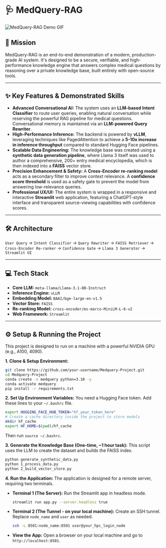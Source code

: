 # 🩺 MedQuery-RAG

![MedQuery-RAG Demo GIF](URL_TO_YOUR_DEMO_GIF_HERE)

## 🚀 Mission

MedQuery-RAG is an end-to-end demonstration of a modern, production-grade AI system. It's designed to be a secure, verifiable, and high-performance knowledge engine that answers complex medical questions by reasoning over a private knowledge base, built entirely with open-source tools.

---

## ✨ Key Features & Demonstrated Skills

*   **Advanced Conversational AI:** The system uses an **LLM-based Intent Classifier** to route user queries, enabling natural conversation while reserving the powerful RAG pipeline for medical questions. Conversational memory is maintained via an **LLM-powered Query Rewriter**.
*   **High-Performance Inference:** The backend is powered by **vLLM**, leveraging techniques like PagedAttention to achieve a **5-10x increase in inference throughput** compared to standard Hugging Face pipelines.
*   **Scalable Data Engineering:** The knowledge base was created using a **synthetic data generation pipeline**, where Llama 3 itself was used to author a comprehensive, 200+ entry medical encyclopedia, which is then indexed into a **FAISS** vector store.
*   **Precision Enhancement & Safety:** A **Cross-Encoder re-ranking model** acts as a secondary filter to improve context relevance. A **confidence score threshold** is used as a safety gate to prevent the model from answering low-relevance queries.
*   **Professional UX/UI:** The entire system is wrapped in a responsive and interactive **Streamlit** web application, featuring a ChatGPT-style interface and transparent source-viewing capabilities with confidence scores.

---

## 🛠️ Architecture

`User Query` -> `Intent Classifier` -> `Query Rewriter` -> `FAISS Retriever` -> `Cross-Encoder Re-ranker` -> `Confidence Gate` -> `Llama 3 Generator` -> `Streamlit UI`

---

## 💻 Tech Stack

*   **Core LLM:** `meta-llama/Llama-3.1-8B-Instruct`
*   **Inference Engine:** `vLLM`
*   **Embedding Model:** `BAAI/bge-large-en-v1.5`
*   **Vector Store:** `FAISS`
*   **Re-ranking Model:** `cross-encoder/ms-marco-MiniLM-L-6-v2`
*   **Web Framework:** `Streamlit`

---

## ⚙️ Setup & Running the Project

This project is designed to run on a machine with a powerful NVIDIA GPU (e.g., A100, 4090).

**1. Clone & Setup Environment:**
```bash
git clone https://github.com/your-username/Medquery-Project.git
cd Medquery-Project
conda create -n medquery python=3.10 -y
conda activate medquery
pip install -r requirements.txt
```

**2. Set Up Environment Variables:**
You need a Hugging Face token. Add these lines to your `~/.bashrc` file.
```bash
export HUGGING_FACE_HUB_TOKEN="hf_your_token_here"
# Create a cache directory inside the project to store models
mkdir hf_cache
export HF_HOME=$(pwd)/hf_cache
```
Then run `source ~/.bashrc`.

**3. Generate the Knowledge Base (One-time, ~1 hour task):**
This script uses the LLM to create the dataset and builds the FAISS index.
```bash
python generate_synthetic_data.py
python 1_process_data.py
python 2_build_vector_store.py
```

**4. Run the Application:**
The application is designed for a remote server, requiring two terminals.

*   **Terminal 1 (The Server):** Run the Streamlit app in headless mode.
    ```bash
    streamlit run app.py --server.headless true
    ```

*   **Terminal 2 (The Tunnel - on your local machine):** Create an SSH tunnel. Replace `node_name` and `user` as needed.
    ```bash
    ssh -L 8501:node_name:8501 user@your_hpc_login_node
    ```

*   **View the App:** Open a browser on your local machine and go to `http://localhost:8501`.

